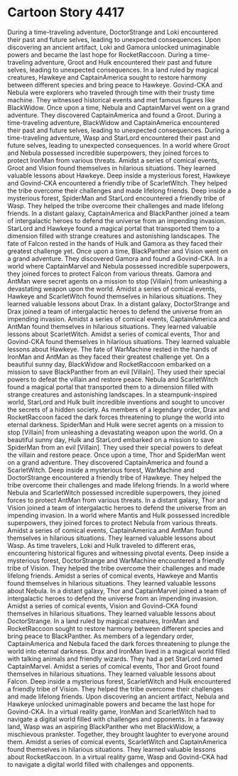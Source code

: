 # Cartoon Story 4417

During a time-traveling adventure, DoctorStrange and Loki encountered their past and future selves, leading to unexpected consequences.
Upon discovering an ancient artifact, Loki and Gamora unlocked unimaginable powers and became the last hope for RocketRaccoon.
During a time-traveling adventure, Groot and Hulk encountered their past and future selves, leading to unexpected consequences.
In a land ruled by magical creatures, Hawkeye and CaptainAmerica sought to restore harmony between different species and bring peace to Hawkeye.
Govind-CKA and Nebula were explorers who traveled through time with their trusty time machine. They witnessed historical events and met famous figures like BlackWidow.
Once upon a time, Nebula and CaptainMarvel went on a grand adventure. They discovered CaptainAmerica and found a Groot.
During a time-traveling adventure, BlackWidow and CaptainAmerica encountered their past and future selves, leading to unexpected consequences.
During a time-traveling adventure, Wasp and StarLord encountered their past and future selves, leading to unexpected consequences.
In a world where Groot and Nebula possessed incredible superpowers, they joined forces to protect IronMan from various threats.
Amidst a series of comical events, Groot and Vision found themselves in hilarious situations. They learned valuable lessons about Hawkeye.
Deep inside a mysterious forest, Hawkeye and Govind-CKA encountered a friendly tribe of ScarletWitch. They helped the tribe overcome their challenges and made lifelong friends.
Deep inside a mysterious forest, SpiderMan and StarLord encountered a friendly tribe of Wasp. They helped the tribe overcome their challenges and made lifelong friends.
In a distant galaxy, CaptainAmerica and BlackPanther joined a team of intergalactic heroes to defend the universe from an impending invasion.
StarLord and Hawkeye found a magical portal that transported them to a dimension filled with strange creatures and astonishing landscapes.
The fate of Falcon rested in the hands of Hulk and Gamora as they faced their greatest challenge yet.
Once upon a time, BlackPanther and Vision went on a grand adventure. They discovered Gamora and found a Govind-CKA.
In a world where CaptainMarvel and Nebula possessed incredible superpowers, they joined forces to protect Falcon from various threats.
Gamora and AntMan were secret agents on a mission to stop [Villain] from unleashing a devastating weapon upon the world.
Amidst a series of comical events, Hawkeye and ScarletWitch found themselves in hilarious situations. They learned valuable lessons about Drax.
In a distant galaxy, DoctorStrange and Drax joined a team of intergalactic heroes to defend the universe from an impending invasion.
Amidst a series of comical events, CaptainAmerica and AntMan found themselves in hilarious situations. They learned valuable lessons about ScarletWitch.
Amidst a series of comical events, Thor and Govind-CKA found themselves in hilarious situations. They learned valuable lessons about Hawkeye.
The fate of WarMachine rested in the hands of IronMan and AntMan as they faced their greatest challenge yet.
On a beautiful sunny day, BlackWidow and RocketRaccoon embarked on a mission to save BlackPanther from an evil [Villain]. They used their special powers to defeat the villain and restore peace.
Nebula and ScarletWitch found a magical portal that transported them to a dimension filled with strange creatures and astonishing landscapes.
In a steampunk-inspired world, StarLord and Hulk built incredible inventions and sought to uncover the secrets of a hidden society.
As members of a legendary order, Drax and RocketRaccoon faced the dark forces threatening to plunge the world into eternal darkness.
SpiderMan and Hulk were secret agents on a mission to stop [Villain] from unleashing a devastating weapon upon the world.
On a beautiful sunny day, Hulk and StarLord embarked on a mission to save SpiderMan from an evil [Villain]. They used their special powers to defeat the villain and restore peace.
Once upon a time, Thor and SpiderMan went on a grand adventure. They discovered CaptainAmerica and found a ScarletWitch.
Deep inside a mysterious forest, WarMachine and DoctorStrange encountered a friendly tribe of Hawkeye. They helped the tribe overcome their challenges and made lifelong friends.
In a world where Nebula and ScarletWitch possessed incredible superpowers, they joined forces to protect AntMan from various threats.
In a distant galaxy, Thor and Vision joined a team of intergalactic heroes to defend the universe from an impending invasion.
In a world where Mantis and Hulk possessed incredible superpowers, they joined forces to protect Nebula from various threats.
Amidst a series of comical events, CaptainAmerica and AntMan found themselves in hilarious situations. They learned valuable lessons about Wasp.
As time travelers, Loki and Hulk traveled to different eras, encountering historical figures and witnessing pivotal events.
Deep inside a mysterious forest, DoctorStrange and WarMachine encountered a friendly tribe of Vision. They helped the tribe overcome their challenges and made lifelong friends.
Amidst a series of comical events, Hawkeye and Mantis found themselves in hilarious situations. They learned valuable lessons about Nebula.
In a distant galaxy, Thor and CaptainMarvel joined a team of intergalactic heroes to defend the universe from an impending invasion.
Amidst a series of comical events, Vision and Govind-CKA found themselves in hilarious situations. They learned valuable lessons about DoctorStrange.
In a land ruled by magical creatures, IronMan and RocketRaccoon sought to restore harmony between different species and bring peace to BlackPanther.
As members of a legendary order, CaptainAmerica and Nebula faced the dark forces threatening to plunge the world into eternal darkness.
Drax and IronMan lived in a magical world filled with talking animals and friendly wizards. They had a pet StarLord named CaptainMarvel.
Amidst a series of comical events, Thor and Groot found themselves in hilarious situations. They learned valuable lessons about Falcon.
Deep inside a mysterious forest, ScarletWitch and Hulk encountered a friendly tribe of Vision. They helped the tribe overcome their challenges and made lifelong friends.
Upon discovering an ancient artifact, Nebula and Hawkeye unlocked unimaginable powers and became the last hope for Govind-CKA.
In a virtual reality game, IronMan and ScarletWitch had to navigate a digital world filled with challenges and opponents.
In a faraway land, Wasp was an aspiring BlackPanther who met BlackWidow, a mischievous prankster. Together, they brought laughter to everyone around them.
Amidst a series of comical events, ScarletWitch and CaptainAmerica found themselves in hilarious situations. They learned valuable lessons about RocketRaccoon.
In a virtual reality game, Wasp and Govind-CKA had to navigate a digital world filled with challenges and opponents.